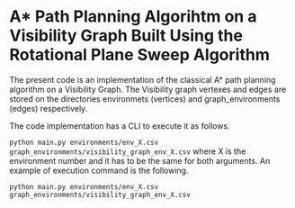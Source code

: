 # A* Path Planning Algorihtm on a Visibility Graph Built Using the Rotational Plane Sweep Algorithm

The present code is an implementation of the classical A* path planning algorithm on a Visibility Graph. The Visibility graph vertexes and edges are stored on the directories environmets (vertices) and graph_environments (edges) respectively.

The code implementation has a CLI to execute it as follows.

`python main.py environments/env_X.csv graph_environments/visibility_graph_env_X.csv`  where X is the environment number and it has to be the same for both arguments. An example of execution command is the following.

`python main.py environments/env_X.csv graph_environments/visibility_graph_env_X.csv`